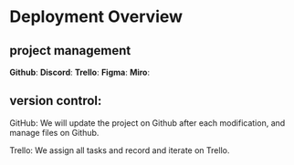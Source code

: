 # Deployment Overview

## project management

**Github**:
**Discord**:
**Trello**:
**Figma**:
**Miro**:

## version control: 

<p>GitHub: We will update the project on Github after each modification, and manage files on Github.</p>
<p>Trello: We assign all tasks and record and iterate on Trello.</p>


